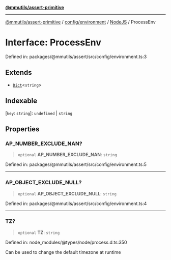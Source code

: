 [**@mmutils/assert-primitive**](../../../../../README.md)

***

[@mmutils/assert-primitive](../../../../../modules.md) / [config/environment](../../../README.md) / [NodeJS](../README.md) / ProcessEnv

# Interface: ProcessEnv

Defined in: packages/@mmutils/assert/src/config/environment.ts:3

## Extends

- [`Dict`](Dict.md)\<`string`\>

## Indexable

\[`key`: `string`\]: `undefined` \| `string`

## Properties

### AP\_NUMBER\_EXCLUDE\_NAN?

> `optional` **AP\_NUMBER\_EXCLUDE\_NAN**: `string`

Defined in: packages/@mmutils/assert/src/config/environment.ts:5

***

### AP\_OBJECT\_EXCLUDE\_NULL?

> `optional` **AP\_OBJECT\_EXCLUDE\_NULL**: `string`

Defined in: packages/@mmutils/assert/src/config/environment.ts:4

***

### TZ?

> `optional` **TZ**: `string`

Defined in: node\_modules/@types/node/process.d.ts:350

Can be used to change the default timezone at runtime
